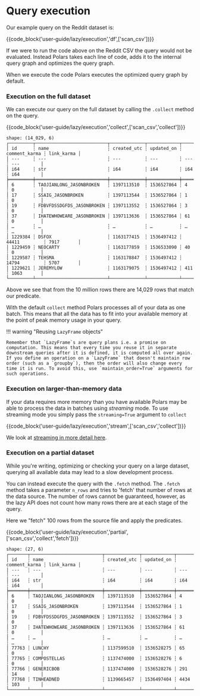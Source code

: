 # Query execution

Our example query on the Reddit dataset is:

{{code_block('user-guide/lazy/execution','df',['scan_csv'])}}


If we were to run the code above on the Reddit CSV the query would not be evaluated. Instead Polars takes each line of code, adds it to the internal query graph and optimizes the query graph.

When we execute the code Polars executes the optimized query graph by default.

### Execution on the full dataset

We can execute our query on the full dataset by calling the `.collect` method on the query.

{{code_block('user-guide/lazy/execution','collect',['scan_csv','collect'])}}

```text
shape: (14_029, 6)
┌─────────┬───────────────────────────┬─────────────┬────────────┬───────────────┬────────────┐
│ id      ┆ name                      ┆ created_utc ┆ updated_on ┆ comment_karma ┆ link_karma │
│ ---     ┆ ---                       ┆ ---         ┆ ---        ┆ ---           ┆ ---        │
│ i64     ┆ str                       ┆ i64         ┆ i64        ┆ i64           ┆ i64        │
╞═════════╪═══════════════════════════╪═════════════╪════════════╪═══════════════╪════════════╡
│ 6       ┆ TAOJIANLONG_JASONBROKEN   ┆ 1397113510  ┆ 1536527864 ┆ 4             ┆ 0          │
│ 17      ┆ SSAIG_JASONBROKEN         ┆ 1397113544  ┆ 1536527864 ┆ 1             ┆ 0          │
│ 19      ┆ FDBVFDSSDGFDS_JASONBROKEN ┆ 1397113552  ┆ 1536527864 ┆ 3             ┆ 0          │
│ 37      ┆ IHATEWHOWEARE_JASONBROKEN ┆ 1397113636  ┆ 1536527864 ┆ 61            ┆ 0          │
│ …       ┆ …                         ┆ …           ┆ …          ┆ …             ┆ …          │
│ 1229384 ┆ DSFOX                     ┆ 1163177415  ┆ 1536497412 ┆ 44411         ┆ 7917       │
│ 1229459 ┆ NEOCARTY                  ┆ 1163177859  ┆ 1536533090 ┆ 40            ┆ 0          │
│ 1229587 ┆ TEHSMA                    ┆ 1163178847  ┆ 1536497412 ┆ 14794         ┆ 5707       │
│ 1229621 ┆ JEREMYLOW                 ┆ 1163179075  ┆ 1536497412 ┆ 411           ┆ 1063       │
└─────────┴───────────────────────────┴─────────────┴────────────┴───────────────┴────────────┘
```

Above we see that from the 10 million rows there are 14,029 rows that match our predicate.

With the default `collect` method Polars processes all of your data as one batch. This means that all the data has to fit into your available memory at the point of peak memory usage in your query.

!!! warning "Reusing `LazyFrame` objects"

    Remember that `LazyFrame`s are query plans i.e. a promise on computation. This means that every time you reuse it in separate downstream queries after it is defined, it is computed all over again. If you define an operation on a `LazyFrame` that doesn't maintain row order (such as a `groupby`), then the order will also change every time it is run. To avoid this, use `maintain_order=True` arguments for such operations.

### Execution on larger-than-memory data

If your data requires more memory than you have available Polars may be able to process the data in batches using *streaming* mode. To use streaming mode you simply pass the `streaming=True` argument to `collect`

{{code_block('user-guide/lazy/execution','stream',['scan_csv','collect'])}}

We look at [streaming in more detail here](streaming.md).

### Execution on a partial dataset

While you're writing, optimizing or checking your query on a large dataset, querying all available data may lead to a slow development process.

You can instead execute the query with the `.fetch` method. The `.fetch` method takes a parameter `n_rows` and tries to 'fetch' that number of rows at the data source. The number of rows cannot be guaranteed, however, as the lazy API does not count how many rows there are at each stage of the query.

Here we "fetch" 100 rows from the source file and apply the predicates.

{{code_block('user-guide/lazy/execution','partial',['scan_csv','collect','fetch'])}}

```text
shape: (27, 6)
┌───────┬───────────────────────────┬─────────────┬────────────┬───────────────┬────────────┐
│ id    ┆ name                      ┆ created_utc ┆ updated_on ┆ comment_karma ┆ link_karma │
│ ---   ┆ ---                       ┆ ---         ┆ ---        ┆ ---           ┆ ---        │
│ i64   ┆ str                       ┆ i64         ┆ i64        ┆ i64           ┆ i64        │
╞═══════╪═══════════════════════════╪═════════════╪════════════╪═══════════════╪════════════╡
│ 6     ┆ TAOJIANLONG_JASONBROKEN   ┆ 1397113510  ┆ 1536527864 ┆ 4             ┆ 0          │
│ 17    ┆ SSAIG_JASONBROKEN         ┆ 1397113544  ┆ 1536527864 ┆ 1             ┆ 0          │
│ 19    ┆ FDBVFDSSDGFDS_JASONBROKEN ┆ 1397113552  ┆ 1536527864 ┆ 3             ┆ 0          │
│ 37    ┆ IHATEWHOWEARE_JASONBROKEN ┆ 1397113636  ┆ 1536527864 ┆ 61            ┆ 0          │
│ …     ┆ …                         ┆ …           ┆ …          ┆ …             ┆ …          │
│ 77763 ┆ LUNCHY                    ┆ 1137599510  ┆ 1536528275 ┆ 65            ┆ 0          │
│ 77765 ┆ COMPOSTELLAS              ┆ 1137474000  ┆ 1536528276 ┆ 6             ┆ 0          │
│ 77766 ┆ GENERICBOB                ┆ 1137474000  ┆ 1536528276 ┆ 291           ┆ 14         │
│ 77768 ┆ TINHEADNED                ┆ 1139665457  ┆ 1536497404 ┆ 4434          ┆ 103        │
└───────┴───────────────────────────┴─────────────┴────────────┴───────────────┴────────────┘
```